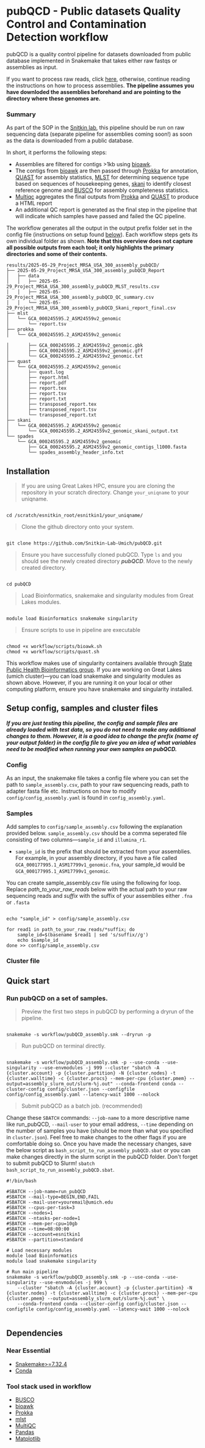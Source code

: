 # pubQCD - Public datasets Quality Control and Contamination Detection workflow

pubQCD is a quality control pipeline for datasets downloaded from public database implemented in Snakemake that takes either raw fastqs or assemblies as input.

If you want to process raw reads, click [here](README.md), otherwise, continue reading the instructions on how to process assemblies. **The pipeline assumes you have downloded the assemblies beforehand and are pointing to the directory where these genomes are.**

### Summary

As part of the SOP in the [Snitkin lab](https://thesnitkinlab.com/index.php), this pipeline should be run on raw sequencing data (separate pipeline for assemblies coming soon!) as soon as the data is downloaded from a public database. 

In short, it performs the following steps:

* Assemblies are filtered for contigs >1kb using [bioawk](https://github.com/lh3/bioawk).
* The contigs from [bioawk](https://github.com/lh3/bioawk) are then passed through [Prokka](https://github.com/tseemann/prokka) for annotation, [QUAST](https://quast.sourceforge.net/) for assembly statistics, [MLST](https://github.com/tseemann/mlst) for determining sequence type based on sequences of housekeeping genes, [skani](https://github.com/bluenote-1577/skani) to identify closest reference genome and [BUSCO](https://busco.ezlab.org/) for assembly completeness statistics.
* [Multiqc](https://github.com/MultiQC/MultiQC) aggregates the final outputs from [Prokka](https://github.com/tseemann/prokka) and [QUAST](https://quast.sourceforge.net/) to produce a HTML report
* An additional QC report is generated as the final step in the pipeline that will indicate which samples have passed and failed the QC pipeline. 

The workflow generates all the output in the output prefix folder set in the config file (instructions on setup found [below](#config)). Each workflow steps gets its own individual folder as shown. **Note that this overview does not capture all possible outputs from each tool; it only highlights the primary directories and some of their contents.**

```
results/2025-05-29_Project_MRSA_USA_300_assembly_pubQCD/
├── 2025-05-29_Project_MRSA_USA_300_assembly_pubQCD_Report
│   ├── data
│   │   ├── 2025-05-29_Project_MRSA_USA_300_assembly_pubQCD_MLST_results.csv
│   │   ├── 2025-05-29_Project_MRSA_USA_300_assembly_pubQCD_QC_summary.csv
│   │   └── 2025-05-29_Project_MRSA_USA_300_assembly_pubQCD_Skani_report_final.csv
├── mlst
│   └── GCA_000245595.2_ASM24559v2_genomic
│       └── report.tsv
├── prokka
│   └── GCA_000245595.2_ASM24559v2_genomic

│       ├── GCA_000245595.2_ASM24559v2_genomic.gbk
│       ├── GCA_000245595.2_ASM24559v2_genomic.gff
│       └── GCA_000245595.2_ASM24559v2_genomic.txt
├── quast
│   └── GCA_000245595.2_ASM24559v2_genomic
│       ├── quast.log
│       ├── report.html
│       ├── report.pdf
│       ├── report.tex
│       ├── report.tsv
│       ├── report.txt
│       ├── transposed_report.tex
│       ├── transposed_report.tsv
│       └── transposed_report.txt
├── skani
│   └── GCA_000245595.2_ASM24559v2_genomic
│       └── GCA_000245595.2_ASM24559v2_genomic_skani_output.txt
└── spades
    └── GCA_000245595.2_ASM24559v2_genomic
        ├── GCA_000245595.2_ASM24559v2_genomic_contigs_l1000.fasta
        └── spades_assembly_header_info.txt
```


## Installation 


> If you are using Great Lakes HPC, ensure you are cloning the repository in your scratch directory. Change `your_uniqname` to your uniqname. 

```

cd /scratch/esnitkin_root/esnitkin1/your_uniqname/

```

> Clone the github directory onto your system. 

```

git clone https://github.com/Snitkin-Lab-Umich/pubQCD.git

```

> Ensure you have successfully cloned pubQCD. Type `ls` and you should see the newly created directory **_pubQCD_**. Move to the newly created directory.

```

cd pubQCD

```

> Load Bioinformatics, snakemake and singularity modules from Great Lakes modules.

```

module load Bioinformatics snakemake singularity

```
> Ensure scripts to use in pipeline are executable
```

chmod +x workflow/scripts/bioawk.sh
chmod +x workflow/scripts/quast.sh

```


This workflow makes use of singularity containers available through [State Public Health Bioinformatics group](https://github.com/StaPH-B/docker-builds). If you are working on Great Lakes (umich cluster)—you can load snakemake and singularity modules as shown above. However, if you are running it on your local or other computing platform, ensure you have snakemake and singularity installed.


## Setup config, samples and cluster files

**_If you are just testing this pipeline, the config and sample files are already loaded with test data, so you do not need to make any additional changes to them. However, it is a good idea to change the prefix (name of your output folder) in the config file to give you an idea of what variables need to be modified when running your own samples on pubQCD._**

### Config
As an input, the snakemake file takes a config file where you can set the path to `sample_assembly.csv`, path to your raw sequencing reads, path to adapter fasta file etc. Instructions on how to modify `config/config_assembly.yaml` is found in `config_assembly.yaml`. 

### Samples
Add samples to `config/sample_assembly.csv` following the explanation provided below. `sample_assembly.csv` should be a comma seperated file consisting of two columns—`sample_id` and `illumina_r1`.

* `sample_id` is the prefix that should be extracted from your assemblies. For example, in  your assembly directory, if you have a file called `GCA_000177995.1_ASM17799v1_genomic.fna`, your sample_id would be `GCA_000177995.1_ASM17799v1_genomic`.

You can create sample_assembly.csv file using the following for loop. Replace *path_to_your_raw_reads* below with the actual path to your raw sequencing reads and *suffix* with the suffix of your assemblies either `.fna` or `.fasta`

```

echo "sample_id" > config/sample_assembly.csv

for read1 in path_to_your_raw_reads/*suffix; do
    sample_id=$(basename $read1 | sed 's/suffix//g')
    echo $sample_id
done >> config/sample_assembly.csv

```

### Cluster file

## Quick start


### Run pubQCD on a set of samples.

> Preview the first two steps in pubQCD by performing a dryrun of the pipeline. 

```

snakemake -s workflow/pubQCD_assembly.smk --dryrun -p

```

>Run pubQCD on terminal directly. 

```

snakemake -s workflow/pubQCD_assembly.smk -p --use-conda --use-singularity --use-envmodules -j 999 --cluster "sbatch -A {cluster.account} -p {cluster.partition} -N {cluster.nodes} -t {cluster.walltime} -c {cluster.procs} --mem-per-cpu {cluster.pmem} --output=assembly_slurm_out/slurm-%j.out" --conda-frontend conda --cluster-config config/cluster.json --configfile config/config_assembly.yaml --latency-wait 1000 --nolock 

```
> Submit pubQCD as a batch job. (recommended)

Change these `SBATCH` commands: `--job-name` to a more descriptive name like run_pubQCD, `--mail-user` to your email address, `--time` depending on the number of samples you have (should be more than what you specified in `cluster.json`). Feel free to make changes to the other flags if you are comfortable doing so. Once you have made the necessary changes, save the below script as `bash_script_to_run_assembly_pubQCD.sbat` or you can make changes directly in the slurm script in the pubQCD folder. Don't forget to submit pubQCD to Slurm! `sbatch bash_script_to_run_assembly_pubQCD.sbat`.

```
#!/bin/bash

#SBATCH --job-name=run_pubQCD
#SBATCH --mail-type=BEGIN,END,FAIL
#SBATCH --mail-user=youremail@umich.edu
#SBATCH --cpus-per-task=3
#SBATCH --nodes=1
#SBATCH --ntasks-per-node=1
#SBATCH --mem-per-cpu=10gb
#SBATCH --time=08:00:00
#SBATCH --account=esnitkin1
#SBATCH --partition=standard

# Load necessary modules
module load Bioinformatics
module load snakemake singularity

# Run main pipeline
snakemake -s workflow/pubQCD_assembly.smk -p --use-conda --use-singularity --use-envmodules -j 999 \
    --cluster "sbatch -A {cluster.account} -p {cluster.partition} -N {cluster.nodes} -t {cluster.walltime} -c {cluster.procs} --mem-per-cpu {cluster.pmem} --output=assembly_slurm_out/slurm-%j.out" \
    --conda-frontend conda --cluster-config config/cluster.json --configfile config/config_assembly.yaml --latency-wait 1000 --nolock 


```

<!--![Alt text](./QCD_dag.svg)

### Gather Summary files and generate a report. 

>Start an interactive session in your current directory i.e. `QCD`.

```

srun --account=esnitkin1 --nodes=1 --ntasks-per-node=1 --mem-per-cpu=5GB --cpus-per-task=1 --time=12:00:00 --pty /bin/bash

```

> Preview the steps in QCD report by performing a dryrun of the pipeline. 

```

snakemake -s QCD_report.smk --dryrun -p

```
> Run QCD report on Great lakes HPC

```

snakemake -s QCD_report.smk -p --use-singularity --cores 2

```
![Alt text](images/pubQCD_assembly_dag.svg)
-->
## Dependencies

### Near Essential
* [Snakemake>=7.32.4](https://snakemake.readthedocs.io/en/stable/#)
* [Conda](https://docs.conda.io/en/latest/)

<!--All the necessary software stack required for the workflow will be installed using conda package manager.-->

### Tool stack used in workflow

* [BUSCO](https://busco.ezlab.org/)
* [bioawk](https://github.com/lh3/bioawk)
* [Prokka](https://github.com/tseemann/prokka)
* [mlst](https://github.com/tseemann/mlst)
* [MultiQC](https://multiqc.info/)
* [Pandas](https://pandas.pydata.org/)
* [Matplotlib](https://matplotlib.org/)
